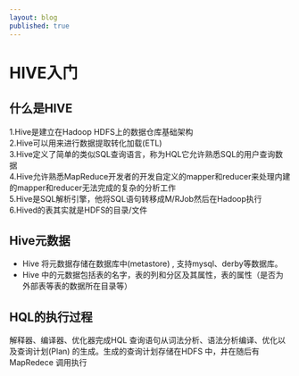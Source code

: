 ```yaml
---
layout: blog
published: true
---
```



# HIVE入门
## 什么是HIVE
1.Hive是建立在Hadoop HDFS上的数据仓库基础架构  
2.Hive可以用来进行数据提取转化加载(ETL)  
3.Hive定义了简单的类似SQL查询语言，称为HQL它允许熟悉SQL的用户查询数据  
4.Hive允许熟悉MapReduce开发者的开发自定义的mapper和reducer来处理内建的mapper和reducer无法完成的复杂的分析工作  
5.Hive是SQL解析引擎，他将SQL语句转移成M/RJob然后在Hadoop执行  
6.Hived的表其实就是HDFS的目录/文件  
## Hive元数据
- Hive 将元数据存储在数据库中(metastore) , 支持mysql、derby等数据库。
- Hive 中的元数据包括表的名字，表的列和分区及其属性，表的属性（是否为外部表等表的数据所在目录等）
## HQL的执行过程
 解释器、编译器、优化器完成HQL 查询语句从词法分析、语法分析编译、优化以及查询计划(Plan) 的生成。生成的查询计划存储在HDFS 中，井在随后有MapRedece 调用执行
